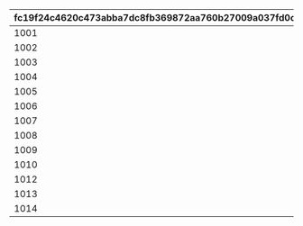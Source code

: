 |fc19f24c4620c473abba7dc8fb369872aa760b27009a037fd0cb21ef1ab590bb|6421086e9bd16bcd9765b61f6da5d83882bc4e8de2d9f15cd547cc8e951f0c3c|a3916fae8abcfd30fc27baab70ae5b7329a5ad6bc441c4d7e2906569d6d3314d|c0482f5cb1297a6ed121f471f950cfc4c4f78c09c9834401b9a46d424f3539d2|fe2fb8e889f826a93c25fff048bb1f19af697d12a20b7cda42bf2a403a498fa2|0b5e670f76a69ecf5f6fd9f02f6e49cc474118466e519ad6184fcb6d80e8e1fc|155b638990d33de7bce4f84f31a54ee754d5651b9067d8c15069aaefc75cc775|12e5332f35b3f6b9b864f10f99e0e951b429f98085a04e3c66b4baa483b6f6d7|e076fc9e9f87e86d054097109baf7f41fb3d773c66f7a63907c82cfd168602af|8dbe840aa972a21a784a677ebc3a44ca6bc23bcac31eaecf345ef1322f9dbca4|ce394eaefa13fb2e11e5a771b5f041743f60b2f10645b8c37926847bee273998|
| --- | --- | --- | --- | --- | --- | --- | --- | --- | --- | --- |
|1001|pt|2|0|10011|1|1|0|0|0|10011105|
|1002|m|2|0|10015|2|1|1|0|0|10015103|
|1003|pt|2|0|10021|3|1|0|5021700|0|10021108|
|1004|pt|3|0|10027|4|1|0|5027700|0|5027007|
|1005|pt|2|0|10040|5|1|0|5040700|0|10040105|
|1006|pt|1|5046006|10046|6|1|0|0|1|5046006|
|1007|pt|3|5072006|10072|7|1|0|0|3|5072006|
|1008|pt|3|5080000|10080|8|0|0|5080700|3|5080007|
|1009|pt|0|0|0|9|0|0|9004201|0|0|
|1010|pt|1|5096007|10096|10|1|0|5096700|3|5096007|
|1012|pt|2|5126000|10126|11|1|0|0|3|10126107|
|1013|pt|3|5142000|10142|12|1|0|5142700|1|5142007|
|1014|pt|3|5156000|10156|13|1|0|5156700|1|5156007|